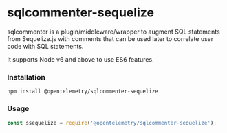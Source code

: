 # sqlcommenter-sequelize

sqlcommenter is a plugin/middleware/wrapper to augment SQL statements from Sequelize.js
with comments that can be used later to correlate user code with SQL statements.

It supports Node v6 and above to use ES6 features.

### Installation
```shell
npm install @opentelemetry/sqlcommenter-sequelize
```

### Usage
```javascript
const ssequelize = require('@opentelemetry/sqlcommenter-sequelize');
```
